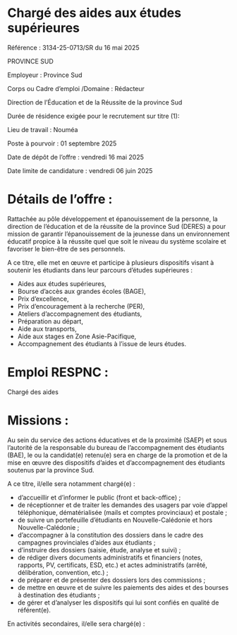 # Chargé des aides aux études supérieures

Référence : 3134-25-0713/SR du 16 mai 2025

PROVINCE SUD

Employeur : Province Sud

Corps ou Cadre d’emploi /Domaine : Rédacteur

Direction de l’Éducation et de la Réussite de la province Sud

Durée de résidence exigée pour le recrutement sur titre (1):

Lieu de travail : Nouméa

Poste à pourvoir : 01 septembre 2025

Date de dépôt de l’offre : vendredi 16 mai 2025

Date limite de candidature : vendredi 06 juin 2025

# Détails de l’offre :

Rattachée au pôle développement et épanouissement de la personne, la direction de l’éducation et de la réussite de la province Sud (DERES) a pour mission de garantir l’épanouissement de la jeunesse dans un environnement éducatif propice à la réussite quel que soit le niveau du système scolaire et favoriser le bien-être de ses personnels.

A ce titre, elle met en œuvre et participe à plusieurs dispositifs visant à soutenir les étudiants dans leur parcours d’études supérieures :

- Aides aux études supérieures,
- Bourse d’accès aux grandes écoles (BAGE),
- Prix d’excellence,
- Prix d’encouragement à la recherche (PER),
- Ateliers d’accompagnement des étudiants,
- Préparation au départ,
- Aide aux transports,
- Aide aux stages en Zone Asie-Pacifique,
- Accompagnement des étudiants à l’issue de leurs études.

# Emploi RESPNC :

Chargé des aides

# Missions :

Au sein du service des actions éducatives et de la proximité (SAEP) et sous l’autorité de la responsable du bureau de l’accompagnement des étudiants (BAE), le ou la candidat(e) retenu(e) sera en charge de la promotion et de la mise en œuvre des dispositifs d’aides et d’accompagnement des étudiants soutenus par la province Sud.

A ce titre, il/elle sera notamment chargé(e) :

- d’accueillir et d’informer le public (front et back-office) ;
- de réceptionner et de traiter les demandes des usagers par voie d’appel téléphonique, dématérialisée (mails et comptes provinciaux) et postale ;
- de suivre un portefeuille d’étudiants en Nouvelle-Calédonie et hors Nouvelle-Calédonie ;
- d’accompagner à la constitution des dossiers dans le cadre des campagnes provinciales d’aides aux étudiants ;
- d’instruire des dossiers (saisie, étude, analyse et suivi) ;
- de rédiger divers documents administratifs et financiers (notes, rapports, PV, certificats, ESD, etc.) et actes administratifs (arrêté, délibération, convention, etc.) ;
- de préparer et de présenter des dossiers lors des commissions ;
- de mettre en œuvre et de suivre les paiements des aides et des bourses à destination des étudiants ;
- de gérer et d’analyser les dispositifs qui lui sont confiés en qualité de référent(e).

En activités secondaires, il/elle sera chargé(e) :